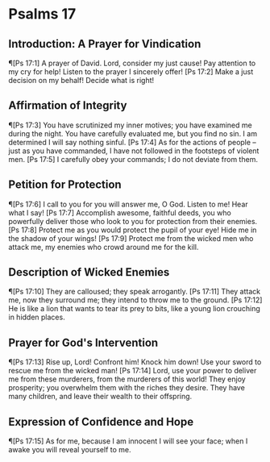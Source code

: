 # Psalms 17

## Introduction: A Prayer for Vindication
¶[Ps 17:1] A prayer of David. Lord, consider my just cause! Pay attention to my cry for help! Listen to the prayer I sincerely offer!
[Ps 17:2] Make a just decision on my behalf! Decide what is right!

## Affirmation of Integrity
¶[Ps 17:3] You have scrutinized my inner motives; you have examined me during the night. You have carefully evaluated me, but you find no sin. I am determined I will say nothing sinful.
[Ps 17:4] As for the actions of people – just as you have commanded, I have not followed in the footsteps of violent men.
[Ps 17:5] I carefully obey your commands; I do not deviate from them.

## Petition for Protection
¶[Ps 17:6] I call to you for you will answer me, O God. Listen to me! Hear what I say!
[Ps 17:7] Accomplish awesome, faithful deeds, you who powerfully deliver those who look to you for protection from their enemies.
[Ps 17:8] Protect me as you would protect the pupil of your eye! Hide me in the shadow of your wings!
[Ps 17:9] Protect me from the wicked men who attack me, my enemies who crowd around me for the kill.

## Description of Wicked Enemies
¶[Ps 17:10] They are calloused; they speak arrogantly.
[Ps 17:11] They attack me, now they surround me; they intend to throw me to the ground.
[Ps 17:12] He is like a lion that wants to tear its prey to bits, like a young lion crouching in hidden places.

## Prayer for God's Intervention
¶[Ps 17:13] Rise up, Lord! Confront him! Knock him down! Use your sword to rescue me from the wicked man!
[Ps 17:14] Lord, use your power to deliver me from these murderers, from the murderers of this world! They enjoy prosperity; you overwhelm them with the riches they desire. They have many children, and leave their wealth to their offspring.

## Expression of Confidence and Hope
¶[Ps 17:15] As for me, because I am innocent I will see your face; when I awake you will reveal yourself to me.
